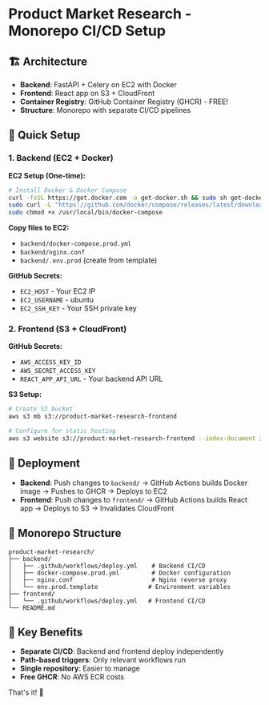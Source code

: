 # Product Market Research - Monorepo CI/CD Setup

## 🏗️ Architecture

- **Backend**: FastAPI + Celery on EC2 with Docker
- **Frontend**: React app on S3 + CloudFront
- **Container Registry**: GitHub Container Registry (GHCR) - FREE!
- **Structure**: Monorepo with separate CI/CD pipelines

## 🚀 Quick Setup

### 1. Backend (EC2 + Docker)

**EC2 Setup (One-time):**
```bash
# Install Docker & Docker Compose
curl -fsSL https://get.docker.com -o get-docker.sh && sudo sh get-docker.sh
sudo curl -L "https://github.com/docker/compose/releases/latest/download/docker-compose-$(uname -s)-$(uname -m)" -o /usr/local/bin/docker-compose
sudo chmod +x /usr/local/bin/docker-compose
```

**Copy files to EC2:**
- `backend/docker-compose.prod.yml`
- `backend/nginx.conf` 
- `backend/.env.prod` (create from template)

**GitHub Secrets:**
- `EC2_HOST` - Your EC2 IP
- `EC2_USERNAME` - ubuntu
- `EC2_SSH_KEY` - Your SSH private key

### 2. Frontend (S3 + CloudFront)

**GitHub Secrets:**
- `AWS_ACCESS_KEY_ID`
- `AWS_SECRET_ACCESS_KEY`
- `REACT_APP_API_URL` - Your backend API URL

**S3 Setup:**
```bash
# Create S3 bucket
aws s3 mb s3://product-market-research-frontend

# Configure for static hosting
aws s3 website s3://product-market-research-frontend --index-document index.html --error-document index.html
```

## 🔄 Deployment

- **Backend**: Push changes to `backend/` → GitHub Actions builds Docker image → Pushes to GHCR → Deploys to EC2
- **Frontend**: Push changes to `frontend/` → GitHub Actions builds React app → Deploys to S3 → Invalidates CloudFront

## 📁 Monorepo Structure

```
product-market-research/
├── backend/
│   ├── .github/workflows/deploy.yml    # Backend CI/CD
│   ├── docker-compose.prod.yml         # Docker configuration
│   ├── nginx.conf                      # Nginx reverse proxy
│   └── env.prod.template              # Environment variables
├── frontend/
│   └── .github/workflows/deploy.yml   # Frontend CI/CD
└── README.md
```

## 🎯 Key Benefits

- **Separate CI/CD**: Backend and frontend deploy independently
- **Path-based triggers**: Only relevant workflows run
- **Single repository**: Easier to manage
- **Free GHCR**: No AWS ECR costs

That's it! 🎉
